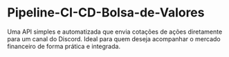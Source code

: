# Pipeline-CI-CD-Bolsa-de-Valores
Uma API simples e automatizada que envia cotações de ações diretamente para um canal do Discord. Ideal para quem deseja acompanhar o mercado financeiro de forma prática e integrada.

